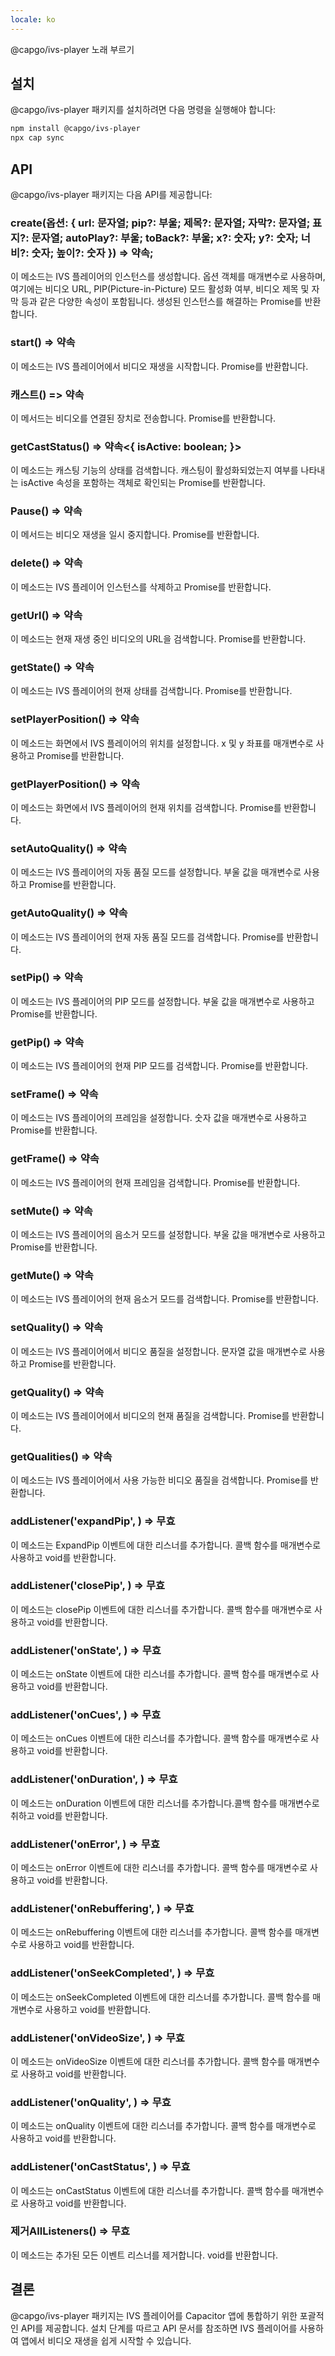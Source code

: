 ```yaml
---
locale: ko
---
```


@capgo/ivs-player 노래 부르기

## 설치

@capgo/ivs-player 패키지를 설치하려면 다음 명령을 실행해야 합니다:

```bash
npm install @capgo/ivs-player
npx cap sync
```

## API

@capgo/ivs-player 패키지는 다음 API를 제공합니다:

### create(옵션: { url: 문자열; pip?: 부울; 제목?: 문자열; 자막?: 문자열; 표지?: 문자열; autoPlay?: 부울; toBack?: 부울; x?: 숫자; y?: 숫자; 너비?: 숫자; 높이?: 숫자 }) => 약속;

이 메소드는 IVS 플레이어의 인스턴스를 생성합니다. 옵션 객체를 매개변수로 사용하며, 여기에는 비디오 URL, PIP(Picture-in-Picture) 모드 활성화 여부, 비디오 제목 및 자막 등과 같은 다양한 속성이 포함됩니다. 생성된 인스턴스를 해결하는 Promise를 반환합니다.

### start() => 약속

이 메소드는 IVS 플레이어에서 비디오 재생을 시작합니다. Promise를 반환합니다.

### 캐스트() => 약속

이 메서드는 비디오를 연결된 장치로 전송합니다. Promise를 반환합니다.

### getCastStatus() => 약속<{ isActive: boolean; }>

이 메소드는 캐스팅 기능의 상태를 검색합니다. 캐스팅이 활성화되었는지 여부를 나타내는 isActive 속성을 포함하는 객체로 확인되는 Promise를 반환합니다.

### Pause() => 약속

이 메서드는 비디오 재생을 일시 중지합니다. Promise를 반환합니다.

### delete() => 약속

이 메소드는 IVS 플레이어 인스턴스를 삭제하고 Promise를 반환합니다.

### getUrl() => 약속

이 메소드는 현재 재생 중인 비디오의 URL을 검색합니다. Promise를 반환합니다.

### getState() => 약속

이 메소드는 IVS 플레이어의 현재 상태를 검색합니다. Promise를 반환합니다.

### setPlayerPosition() => 약속

이 메소드는 화면에서 IVS 플레이어의 위치를 ​​설정합니다. x 및 y 좌표를 매개변수로 사용하고 Promise를 반환합니다.

### getPlayerPosition() => 약속

이 메소드는 화면에서 IVS 플레이어의 현재 위치를 검색합니다. Promise를 반환합니다.

### setAutoQuality() => 약속

이 메소드는 IVS 플레이어의 자동 품질 모드를 설정합니다. 부울 값을 매개변수로 사용하고 Promise를 반환합니다.

### getAutoQuality() => 약속

이 메소드는 IVS 플레이어의 현재 자동 품질 모드를 검색합니다. Promise를 반환합니다.

### setPip() => 약속

이 메소드는 IVS 플레이어의 PIP 모드를 설정합니다. 부울 값을 매개변수로 사용하고 Promise를 반환합니다.

### getPip() => 약속

이 메소드는 IVS 플레이어의 현재 PIP 모드를 검색합니다. Promise를 반환합니다.

### setFrame() => 약속

이 메소드는 IVS 플레이어의 프레임을 설정합니다. 숫자 값을 매개변수로 사용하고 Promise를 반환합니다.

### getFrame() => 약속

이 메소드는 IVS 플레이어의 현재 프레임을 검색합니다. Promise를 반환합니다.

### setMute() => 약속

이 메소드는 IVS 플레이어의 음소거 모드를 설정합니다. 부울 값을 매개변수로 사용하고 Promise를 반환합니다.

### getMute() => 약속

이 메소드는 IVS 플레이어의 현재 음소거 모드를 검색합니다. Promise를 반환합니다.

### setQuality() => 약속

이 메소드는 IVS 플레이어에서 비디오 품질을 설정합니다. 문자열 값을 매개변수로 사용하고 Promise를 반환합니다.

### getQuality() => 약속

이 메소드는 IVS 플레이어에서 비디오의 현재 품질을 검색합니다. Promise를 반환합니다.

### getQualities() => 약속

이 메소드는 IVS 플레이어에서 사용 가능한 비디오 품질을 검색합니다. Promise를 반환합니다.

### addListener('expandPip', ) => 무효

이 메소드는 ExpandPip 이벤트에 대한 리스너를 추가합니다. 콜백 함수를 매개변수로 사용하고 void를 반환합니다.

### addListener('closePip', ) => 무효

이 메소드는 closePip 이벤트에 대한 리스너를 추가합니다. 콜백 함수를 매개변수로 사용하고 void를 반환합니다.

### addListener('onState', ) => 무효

이 메소드는 onState 이벤트에 대한 리스너를 추가합니다. 콜백 함수를 매개변수로 사용하고 void를 반환합니다.

### addListener('onCues', ) => 무효

이 메소드는 onCues 이벤트에 대한 리스너를 추가합니다. 콜백 함수를 매개변수로 사용하고 void를 반환합니다.

### addListener('onDuration', ) => 무효

이 메소드는 onDuration 이벤트에 대한 리스너를 추가합니다.콜백 함수를 매개변수로 취하고 void를 반환합니다.

### addListener('onError', ) => 무효

이 메소드는 onError 이벤트에 대한 리스너를 추가합니다. 콜백 함수를 매개변수로 사용하고 void를 반환합니다.

### addListener('onRebuffering', ) => 무효

이 메소드는 onRebuffering 이벤트에 대한 리스너를 추가합니다. 콜백 함수를 매개변수로 사용하고 void를 반환합니다.

### addListener('onSeekCompleted', ) => 무효

이 메소드는 onSeekCompleted 이벤트에 대한 리스너를 추가합니다. 콜백 함수를 매개변수로 사용하고 void를 반환합니다.

### addListener('onVideoSize', ) => 무효

이 메소드는 onVideoSize 이벤트에 대한 리스너를 추가합니다. 콜백 함수를 매개변수로 사용하고 void를 반환합니다.

### addListener('onQuality', ) => 무효

이 메소드는 onQuality 이벤트에 대한 리스너를 추가합니다. 콜백 함수를 매개변수로 사용하고 void를 반환합니다.

### addListener('onCastStatus', ) => 무효

이 메소드는 onCastStatus 이벤트에 대한 리스너를 추가합니다. 콜백 함수를 매개변수로 사용하고 void를 반환합니다.

### 제거AllListeners() => 무효

이 메소드는 추가된 모든 이벤트 리스너를 제거합니다. void를 반환합니다.

## 결론

@capgo/ivs-player 패키지는 IVS 플레이어를 Capacitor 앱에 통합하기 위한 포괄적인 API를 제공합니다. 설치 단계를 따르고 API 문서를 참조하면 IVS 플레이어를 사용하여 앱에서 비디오 재생을 쉽게 시작할 수 있습니다.